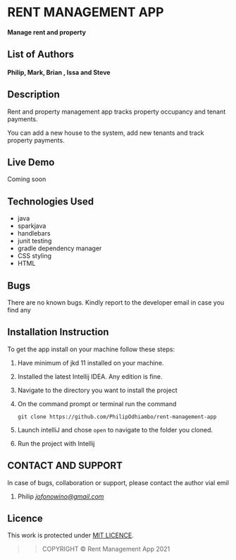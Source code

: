 # RENT MANAGEMENT APP

#### Manage rent and property

## List of Authors

#### Philip, Mark, Brian , Issa and Steve

## Description

Rent and property management app tracks property occupancy and tenant payments.

You can add a new house to the system, add new tenants and track property payments.

## Live Demo

Coming soon




## Technologies Used
- java
- sparkjava
- handlebars
- junit testing
- gradle dependency manager
- CSS styling
- HTML



## Bugs

There are no known bugs. Kindly report to the developer email in case you find any

## Installation Instruction

To get the app install on your machine follow these steps:
1. Have minimum of jkd 11 installed on your machine.
1. Installed the latest Intellij IDEA. Any edition is fine.
1. Navigate to the directory you want to install the project
1. On the command prompt or terminal run the command

    ```
    git clone https://github.com/PhilipOdhiambo/rent-management-app
    ```
1. Launch intelliJ and chose ``open`` to navigate to the folder you cloned.

1. Run the project with Intellij

## CONTACT AND SUPPORT
In case of bugs, collaboration or support, please contact the author vial emil

1. Philip *jofonowino@gmail.com*

## Licence

This work is protected under [MIT LICENCE](LICENCE).

>>COPYRIGHT &copy; Rent Management App 2021


